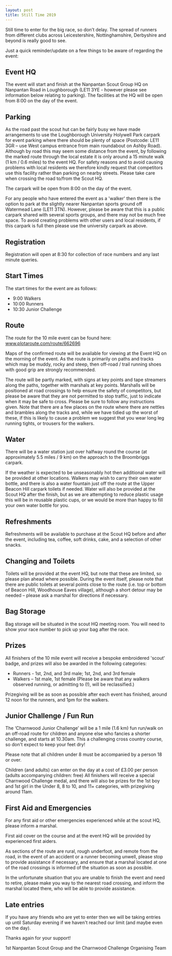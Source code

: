 ```yaml
---
layout: post
title: Still Time 2019
---
```


Still time to enter for the big race, so don’t delay. The spread of runners from different clubs across Leicestershire, Nottinghamshire, Derbyshire and beyond is really good to see.

Just a quick reminder/update on a few things to be aware of regarding the event:

## Event HQ

The event will start and finish at the Nanpantan Scout Group HQ on Nanpantan Road in Loughborough (LE11 3YE - however please see information below relating to parking).
The facilities at the HQ will be open from 8:00 on the day of the event.

## Parking

As the road past the scout hut can be fairly busy we have made arrangements to use the Loughborough University Holywell Park carpark for event parking where there should be plenty of space (Postcode: LE11 3GR – use West campus entrance from main roundabout on Ashby Road). Although by road this may seem some distance from the event, by following the marked route through the local estate it is only around a 15 minute walk (1 km / 0.6 miles) to the event HQ. For safety reasons and to avoid causing problems with local residents we therefore kindly request that competitors use this facility rather than parking on nearby streets. Please take care when crossing the road to/from the Scout HQ.

The carpark will be open from 8:00 on the day of the event.

For any people who have entered the event as a 'walker' then there is the option to park at the slightly nearer Nanpantan sports ground off Watermead Lane (LE11 3TN). However, please be aware that this is a public carpark shared with several sports groups, and there may not be much free space. To avoid creating problems with other users and local residents, if this carpark is full then please use the university carpark as above.

## Registration

Registration will open at 8:30 for collection of race numbers and any last minute queries.

## Start Times

The start times for the event are as follows:

- 9:00 Walkers
- 10:00 Runners
- 10:30 Junior Challenge

## Route
The route for the 10 mile event can be found here: www.plotaroute.com/route/662696

Maps of the confirmed route will be available for viewing at the Event HQ on the morning of the event.
As the route is primarily on paths and tracks which may be muddy, rocky and steep, then off-road / trail running shoes with good grip are strongly recommended.

The route will be partly marked, with signs at key points and tape streamers along the paths, together with marshals at key points.
Marshalls will be positioned at road crossings to help ensure the safety of competitors, but please be aware that they are not permitted to stop traffic, just to indicate when it may be safe to cross. Please be sure to follow any instructions given.
Note that there are a few places on the route where there are nettles and brambles along the tracks and, while we have tidied up the worst of these, if this is likely to cause a problem we suggest that you wear long leg running tights, or trousers for the walkers.

## Water

There will be a water station just over halfway round the course (at approximately 5.5 miles / 9 km) on the approach to the Broombriggs carpark.

If the weather is expected to be unseasonably hot then additional water will be provided at other locations. Walkers may wish to carry their own water bottle, and there is also a water fountain just off the route at the Upper Beacon Hill carpark toilets if needed.
Water will also be provided at the Scout HQ after the finish, but as we are attempting to reduce plastic usage this will be in reusable plastic cups, or we would be more than happy to fill your own water bottle for you.

## Refreshments

Refreshments will be available to purchase at the Scout HQ before and after the event, including tea, coffee, soft drinks, cake, and a selection of other snacks.

## Changing and Toilets

Toilets will be provided at the event HQ, but note that these are limited, so please plan ahead where possible.
During the event itself, please note that there are public toilets at several points close to the route (i.e. top or bottom of Beacon Hill, Woodhouse Eaves village), although a short detour may be needed – please ask a marshal for directions if necessary.

## Bag Storage

Bag storage will be situated in the scout HQ meeting room. You will need to show your race number to pick up your bag after the race.

## Prizes

All finishers of the 10 mile event will receive a bespoke embroidered 'scout' badge, and prizes will also be awarded in the following categories:

- Runners - 1st, 2nd, and 3rd male; 1st, 2nd, and 3rd female
- Walkers – 1st male, 1st female (Please be aware that any walkers observed running, or admitting to (!), will be reclassified.)

Prizegiving will be as soon as possible after each event has finished, around 12 noon for the runners, and 1pm for the walkers.

## Junior Challenge / Fun Run

The ‘Charnwood Junior Challenge’ will be a 1 mile (1.6 km) fun run/walk on an off-road route for children and anyone else who fancies a shorter challenge, and starts at 10.30am. This a challenging cross country course, so don't expect to keep your feet dry!

Please note that all children under 8 must be accompanied by a person 18 or over.

Children (and adults) can enter on the day at a cost of £3.00 per person (adults accompanying children: free)
All finishers will receive a special Charnwood Challenge medal, and there will also be prizes for the 1st boy and 1st girl in the Under 8, 8 to 10, and 11+ categories, with prizegiving around 11am.

## First Aid and Emergencies

For any first aid or other emergencies experienced while at the scout HQ, please inform a marshal.

First aid cover on the course and at the event HQ will be provided by experienced first aiders.

As sections of the route are rural, rough underfoot, and remote from the road, in the event of an accident or a runner becoming unwell, please stop to provide assistance if necessary, and ensure that a marshal located at one of the road crossings is informed of the situation as soon as possible.

In the unfortunate situation that you are unable to finish the event and need to retire, please make you way to the nearest road crossing, and inform the marshal located there, who will be able to provide assistance.

## Late entries

If you have any friends who are yet to enter then we will be taking entries up until Saturday evening if we haven't reached our limit (and maybe even on the day).

Thanks again for your support!

1st Nanpantan Scout Group and the Charnwood Challenge Organising Team
